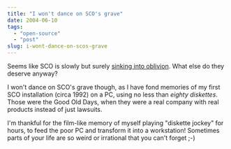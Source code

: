 ```yaml
---
title: "I won't dance on SCO's grave"
date: 2004-06-10
tags: 
  - "open-source"
  - "post"
slug: i-wont-dance-on-scos-grave
---
```


Seems like SCO is slowly but surely [sinking into oblivion](http://biz.yahoo.com/fool/040610/1086881820_2.html). What else do they deserve anyway?

I won't dance on SCO's grave though, as I have fond memories of my first SCO installation (circa 1992) on a PC, using no less than _eighty diskettes_. Those were the Good Old Days, when they were a real company with real products instead of just lawsuits.

I'm thankful for the film-like memory of myself playing "diskette jockey" for hours, to feed the poor PC and transform it into a workstation! Sometimes parts of your life are so weird or irrational that you can't forget ;-)
